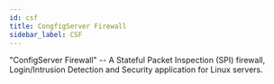 ```yaml
---
id: csf
title: CongfigServer Firewall
sidebar_label: CSF
---
```


"ConfigServer Firewall" -- A Stateful Packet Inspection (SPI) firewall, Login/Intrusion Detection and Security application for Linux servers.